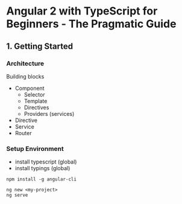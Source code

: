 # Angular 2 with TypeScript for Beginners - The Pragmatic Guide

## 1. Getting Started

### Architecture

Building blocks
- Component
  - Selector
  - Template
  - Directives
  - Providers (services)
- Directive
- Service
- Router

### Setup Environment
- install typescript (global)
- install typings (global)

```
npm install -g angular-cli

ng new <my-project>
ng serve
```
